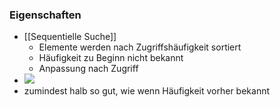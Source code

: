 ### Eigenschaften
+ [[Sequentielle Suche]]
	+ Elemente werden nach Zugriffshäufigkeit sortiert
	+ Häufigkeit zu Beginn nicht bekannt
	+ Anpassung nach Zugriff
+ ![](../../../z_images/Pasted%20image%2020221028172121.png)
+ zumindest halb so gut, wie wenn Häufigkeit vorher bekannt